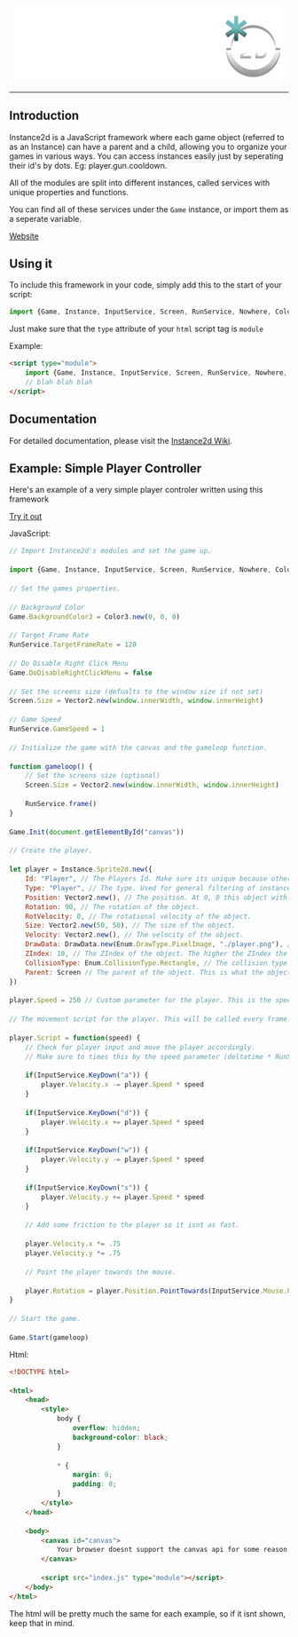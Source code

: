 ![image](/images/Text_And_Icon.svg)

---

## Introduction

Instance2d is a JavaScript framework where each game object (referred to as an Instance) can have a parent and a child, allowing you to organize your games in various ways.
You can access instances easily just by seperating their id's by dots. Eg: player.gun.cooldown.

All of the modules are split into different instances, called services with unique properties and functions.

You can find all of these services under the `Game` instance, or import them as a seperate variable.

[Website](https://instance2d.js.org)

## Using it

To include this framework in your code, simply add this to the start of your script:

```js
import {Game, Instance, InputService, Screen, RunService, Nowhere, Color3, Vector2, Enum, DrawData} from 'https://nikaxe-dev.github.io/Instance2d/Instance2d.js'
```

Just make sure that the `type` attribute of your `html` script tag is `module`

Example:

```html
<script type="module">
    import {Game, Instance, InputService, Screen, RunService, Nowhere, Color3, Vector2, Enum, DrawData} from 'https://nikaxe-dev.github.io/Instance2d/Instance2d.js'
    // blah blah blah
</script>
```

## Documentation

For detailed documentation, please visit the [Instance2d Wiki](https://github.com/Nikaxe-dev/Instance2d/wiki).

## Example: Simple Player Controller

Here's an example of a very simple player controler written using this framework

[Try it out](https://nikaxe-dev.github.io/Instance2d/examples/Basic_Player_Controller/)

JavaScript:
```js
// Import Instance2d's modules and set the game up.

import {Game, Instance, InputService, Screen, RunService, Nowhere, Color3, Vector2, Enum, DrawData} from '/Instance2d/Instance2d.js'

// Set the games properties.

// Background Color
Game.BackgroundColor3 = Color3.new(0, 0, 0)

// Target Frame Rate
RunService.TargetFrameRate = 120

// Do Disable Right Click Menu
Game.DoDisableRightClickMenu = false

// Set the screens size (defualts to the window size if not set)
Screen.Size = Vector2.new(window.innerWidth, window.innerHeight)

// Game Speed
RunService.GameSpeed = 1

// Initialize the game with the canvas and the gameloop function.

function gameloop() {
    // Set the screens size (optional)
    Screen.Size = Vector2.new(window.innerWidth, window.innerHeight)

    RunService.frame()
}

Game.Init(document.getElementById("canvas"))

// Create the player.

let player = Instance.Sprite2d.new({
    Id: "Player", // The Players Id. Make sure its unique because otherwise you risk overwriting other instances.
    Type: "Player", // The type. Used for general filtering of instances.
    Position: Vector2.new(), // The position. At 0, 0 this object with be at the center of the screen.
    Rotation: 90, // The rotation of the object.
    RotVelocity: 0, // The rotational velocity of the object.
    Size: Vector2.new(50, 50), // The size of the object.
    Velocity: Vector2.new(), // The velocity of the object.
    DrawData: DrawData.new(Enum.DrawType.PixelImage, "./player.png"), // The draw data of the object. Find out more about DrawData in the documentation.
    ZIndex: 10, // The ZIndex of the object. The higher the ZIndex the more in front the object will be.
    CollisionType: Enum.CollisionType.Rectangle, // The collision type of the object. Find out more about CollisionType in the documentation.
    Parent: Screen // The parent of the object. This is what the object is inside of. In this case it is the Screen.
})

player.Speed = 250 // Custom parameter for the player. This is the speed of the player that will be used in the players functions.

// The movement script for the player. This will be called every frame.

player.Script = function(speed) {
    // Check for player input and move the player accordingly.
    // Make sure to times this by the speed parameter (deltatime * RunService.GameSpeed)

    if(InputService.KeyDown("a")) {
        player.Velocity.x -= player.Speed * speed
    }

    if(InputService.KeyDown("d")) {
        player.Velocity.x += player.Speed * speed
    }

    if(InputService.KeyDown("w")) {
        player.Velocity.y -= player.Speed * speed
    }

    if(InputService.KeyDown("s")) {
        player.Velocity.y += player.Speed * speed
    }

    // Add some friction to the player so it isnt as fast.

    player.Velocity.x *= .75
    player.Velocity.y *= .75

    // Point the player towards the mouse.

    player.Rotation = player.Position.PointTowards(InputService.Mouse.PointPosition) - 270
}

// Start the game.

Game.Start(gameloop)
```

Html:
```html
<!DOCTYPE html>

<html>
    <head>
        <style>
            body {
                overflow: hidden;
                background-color: black;
            }

            * {
                margin: 0;
                padding: 0;
            }
        </style>
    </head>

    <body>
        <canvas id="canvas">
            Your browser doesnt support the canvas api for some reason.
        </canvas>

        <script src="index.js" type="module"></script>
    </body>
</html>
```

The html will be pretty much the same for each example, so if it isnt shown, keep that in mind.
